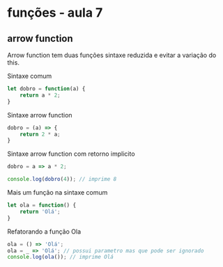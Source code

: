 # funções - aula 7
## arrow function

Arrow function tem duas funções sintaxe reduzida e evitar a variação do this.

Sintaxe comum

```javascript
let dobro = function(a) {
    return a * 2;
}
```

Sintaxe arrow function

```javascript
dobro = (a) => {
    return 2 * a;
}
```

Sintaxe arrow function com retorno implicito

```javascript
dobro = a => a * 2;

console.log(dobro(4)); // imprime 8 
```

Mais um função na sintaxe comum

```javascript
let ola = function() {
    return 'Olá';
}
```

Refatorando a função Ola

```javascript
ola = () => 'Olá';
ola = _ => 'Olá'; // possui parametro mas que pode ser ignorado
console.log(ola()); // imprime Olá
```